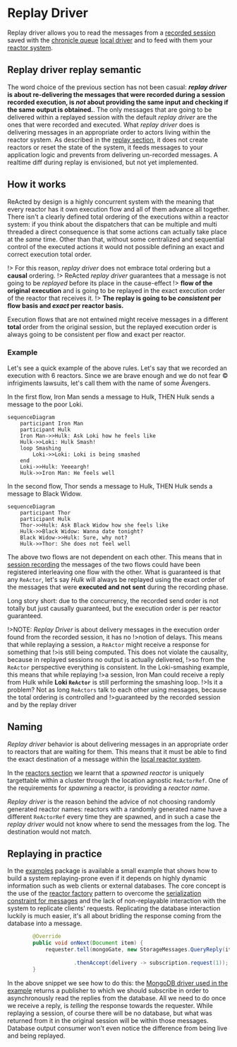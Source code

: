# Replay Driver

Replay driver allows you to read the messages from a [recorded session](../../reactor_system.md#Session-Recording)
saved with the [chronicle queue](../../channel_drivers/cq/cq_main.md) [local driver](../../channel_drivers/README.md) and to feed with them your [reactor system](../../reactor_system.md).

## Replay driver replay semantic

The word choice of the previous section has not been casual: ***replay driver* is about re-delivering the messages that were 
recorded during a session recorded execution, is *not* about providing the same input and checking if the same output 
is obtained.**. The only messages that are going to be delivered within a replayed session with the default *replay driver* 
are the ones that were recorded and executed. What *replay driver* does is delivering messages in an appropriate order to actors living 
within the reactor system. As described in the [replay section](../../replaying.md), it does not create reactors or reset 
the state of the system, it feeds messages to your application logic and prevents from delivering un-recorded messages. 
A realtime diff during replay is envisioned, but not yet implemented.  

## How it works

ReActed by design is a highly concurrent system with the meaning that every reactor has it own execution flow and all of them
advance all together. There isn't a clearly defined total ordering of the executions within a reactor system: if you
think about the dispatchers that can be multiple and multi threaded a direct consequence is that some actions can actually take place
at the *same* time. Other than that, without some centralized and sequential control of the executed actions it would
not possible defining an exact and correct execution total order.

!> For this reason, *replay driver* does not embrace total ordering but a **causal** ordering. 
!> ReActed *replay driver* guarantees that a message is not going to be *replayed* before its place in the cause-effect
!> **flow of the original execution** and is going to be replayed in the exact execution order of the reactor that receives it.
!> **The replay is going to be *consistent* per flow basis and *exact* per reactor basis.**

Execution flows that are not entwined might receive messages in a different **total** order from the original session,
but the replayed execution order is always going to be consistent per flow and exact per reactor.

### Example

Let's see a quick example of the above rules. Let's say that we recorded an execution with 6 reactors. Since we are
brave enough and we do not fear © infrigiments lawsuits, let's call them with the name of some Åvengers.

In the first flow, Iron Man sends a message to Hulk, THEN Hulk sends a message to the poor Loki.

```mermaid
sequenceDiagram
    participant Iron Man
    participant Hulk
    Iron Man->>Hulk: Ask Loki how he feels like
    Hulk->>Loki: Hulk Smash!
    loop Smashing
        Loki->>Loki: Loki is being smashed
    end
    Loki->>Hulk: Yeeeargh!
    Hulk->>Iron Man: He feels well
```

In the second flow, Thor sends a message to Hulk, THEN Hulk sends a message to Black Widow.

```mermaid
sequenceDiagram
    participant Thor
    participant Hulk
    Thor->>Hulk: Ask Black Widow how she feels like
    Hulk->>Black Widow: Wanna date tonight?
    Black Widow->>Hulk: Sure, why not?
    Hulk->>Thor: She does not feel well
```

The above two flows are not dependent on each other. This means that in [session recording](../../reactor_system.md#Session-Recording) the messages
of the two flows could have been registered interleaving one flow with the other. What is guaranteed is that any `ReActor`, let's say *Hulk* will
always be replayed using the exact order of the messages that were **executed and not sent** during the recording phase.

Long story short: due to the concurrency, the recorded send order is not totally but just causally guaranteed, but the
execution order is per reactor guaranteed.

!>NOTE: *Replay Driver* is about delivery messages in the execution order found from the recorded session, it has no
!>notion of delays. This means that while replaying a session, a `ReActor` might receive a response for something that
!>is still being computed. This does not violate the causality, because in replayed sessions no output is actually delivered,
!>so from the `ReActor` perspective everything is consistent. In the Loki-smashing example, this means that while replaying
!>a session, Iron Man could receive a reply from Hulk while **Loki `ReActor`** is still performing the smashing loop.
!>Is it a problem? Not as long `ReActors` talk to each other using messages, because the total ordering is controlled and
!>guaranteed by the recorded session and by the replay driver

## Naming

*Replay driver* behavior is about delivering messages in an appropriate order to reactors that are waiting for them.
This means that it must be able to find the exact destination of a message within the [local reactor system](../../reactor_system.md).

In the [reactors section](../../reactor.md) we learnt that a *spawned reactor* is uniquely targettable within a cluster
through the location agnostic `ReActorRef`. One of the requirements for *spawning* a reactor, is providing a *reactor name*.

*Replay driver* is the reason behind the advice of not choosing randomly generated reactor names: reactors with a randomly
generated name have a different `ReActorRef` every time they are spawned, and in such a case the *replay driver* would not
know where to send the messages from the log. The destination would not match.

## Replaying in practice

In the [examples](https://github.com/reacted-io/reacted/tree/master/examples/src/main/java/io/reacted/examples/webappbackend)
package is available a small example that shows how to build a system replaying-prone even if it depends on highly dynamic
information such as web clients or external databases. The core concept is the use of the [reactor factory](../../patterns.md#ReActor-Factory) 
pattern to overcome the [serialization constraint for messages](../../messaging.md) and the lack of non-replayable interaction
with the system to replicate clients' requests. Replicating the database interaction luckily is much easier, it's all
about bridling the response coming from the database into a message.

```java
        @Override
        public void onNext(Document item) {
            requester.tell(mongoGate, new StorageMessages.QueryReply(item.get(DatabaseService.PAYLOAD_FIELD)
                                                                         .toString()))
                     .thenAccept(delivery -> subscription.request(1));
        }
```

In the above snippet we see how to do this: the [MongoDB driver used in the example](http://mongodb.github.io/mongo-java-driver/) returns
a publisher to which we should subscribe in order to asynchronously read the replies from the database. All we need to do
once we receive a reply, is *telling* the response towards the requester. While replaying a session, of course there will be
no database, but what was returned from it in the original session will be within those messages. Database output consumer
won't even notice the difference from being live and being replayed. 